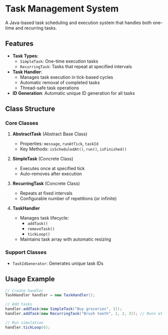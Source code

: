 # Task Management System

A Java-based task scheduling and execution system that handles both one-time and recurring tasks.

## Features

- **Task Types**:
  - `SimpleTask`: One-time execution tasks
  - `RecurringTask`: Tasks that repeat at specified intervals
- **Task Handler**:
  - Manages task execution in tick-based cycles
  - Automatic removal of completed tasks
  - Thread-safe task operations
- **ID Generation**: Automatic unique ID generation for all tasks

## Class Structure

### Core Classes

1. **AbstractTask** (Abstract Base Class)
   - Properties: `message`, `runAtTick`, `taskId`
   - Key Methods: `isScheduledAt()`, `run()`, `isFinished()`
   
2. **SimpleTask** (Concrete Class)
   - Executes once at specified tick
   - Auto-removes after execution

3. **RecurringTask** (Concrete Class)
   - Repeats at fixed intervals
   - Configurable number of repetitions (or infinite)

4. **TaskHandler**
   - Manages task lifecycle:
     - `addTask()`
     - `removeTask()`
     - `tickLoop()`
   - Maintains task array with automatic resizing

### Support Classes

- `TaskIdGenerator`: Generates unique task IDs

## Usage Example

```java
// Create handler
TaskHandler handler = new TaskHandler();

// Add tasks
handler.addTask(new SimpleTask("Buy groceries", 1));
handler.addTask(new RecurringTask("Brush teeth", 1, 2, 3)); // Runs at ticks 1,3,5

// Run simulation
handler.tickLoop(6);